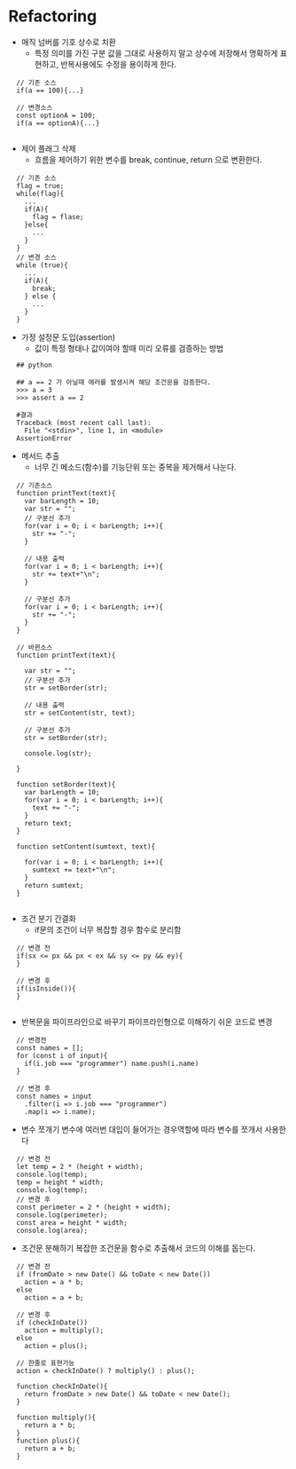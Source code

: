 # Refactoring

* 매직 넘버를 기호 상수로 치환
  + 특정 의미를 가진 구분 값을 그대로 사용하지 말고 상수에 저장해서 명확하게 표현하고,
  반복사용에도 수정을 용이하게 한다.
```
  // 기존 소스
  if(a == 100){...}
  
  // 변경소스
  const optionA = 100;
  if(a == optionA){...}
  
```

* 제어 플래그 삭제
  + 흐름을 제어하기 위한 변수를 break, continue, return 으로 변환한다.
```
  // 기존 소스
  flag = true;
  while(flag){
    ...
    if(A){
      flag = flase;
    }else{
      ...
    }
  }
  // 변경 소스
  while (true){
    ...
    if(A){
      break;
    } else {
      ...
    }
  }
```

* 가정 설정문 도입(assertion)
  + 값이 특정 형태나 값이여야 할때 미리 오류를 검증하는 방법
```
  ## python 
  
  ## a == 2 가 아닐때 에러를 발생시켜 해당 조건문을 검증한다.
  >>> a = 3
  >>> assert a == 2 

  #결과
  Traceback (most recent call last):
    File "<stdin>", line 1, in <module>
  AssertionError
```

* 메서드 추출
  + 너무 긴 메소드(함수)를 기능단위 또는 중복을 제거해서 나눈다.
```
  // 기존소스
  function printText(text){
    var barLength = 10;
    var str = "";
    // 구분선 추가
    for(var i = 0; i < barLength; i++){
      str += "-";
    }
    
    // 내용 출력
    for(var i = 0; i < barLength; i++){
      str += text+"\n";
    }
    
    // 구분선 추가
    for(var i = 0; i < barLength; i++){
      str += "-";
    }  
  }
  
  // 바뀐소스
  function printText(text){
    
    var str = "";
    // 구분선 추가
    str = setBorder(str);
    
    // 내용 출력
    str = setContent(str, text);
    
    // 구분선 추가
    str = setBorder(str);
    
    console.log(str);
    
  }
  
  function setBorder(text){
    var barLength = 10;
    for(var i = 0; i < barLength; i++){
      text += "-";
    }
    return text;
  }
  
  function setContent(sumtext, text){
    
    for(var i = 0; i < barLength; i++){
      sumtext += text+"\n";
    }
    return sumtext;
  }
  
```

* 조건 분기 간결화
  + if문의 조건이 너무 복잡할 경우 함수로 분리함
```
  // 변경 전
  if(sx <= px && px < ex && sy <= py && ey){
  }
  
  // 변경 후
  if(isInside()){
  }
  
```

* 반복문을 파이프라인으로 바꾸기
  파이프라인형으로 이해하기 쉬운 코드로 변경
```
  // 변경전
  const names = [];
  for (const i of input){
    if(i.job === "programmer") name.push(i.name)
  }
  
  // 변경 후
  const names = input
    .filter(i => i.job === "programmer")
    .map(i => i.name);
```

* 변수 쪼개기
  변수에 여러번 대입이 들어가는 경우역할에 따라 변수를 쪼개서 사용한다
```
  // 변경 전
  let temp = 2 * (height + width);
  console.log(temp);
  temp = height * width;
  console.log(temp);
  // 변경 후
  const perimeter = 2 * (height + width);
  console.log(perimeter);
  const area = height * width;
  console.log(area);
```

* 조건문 분해하기
  복잡한 조건문을 함수로 추출해서 코드의 이해를 돕는다.
```
  // 변경 전
  if (fromDate > new Date() && toDate < new Date())
    action = a * b;
  else
    action = a + b;
  
  // 변경 후
  if (checkInDate())
    action = multiply();
  else
    action = plus();
    
  // 한줄로 표현가능
  action = checkInDate() ? multiply() : plus();
      
  function checkInDate(){
    return fromDate > new Date() && toDate < new Date();
  }
  
  function multiply(){
    return a * b;
  }
  function plus(){
    return a + b;
  }
```
